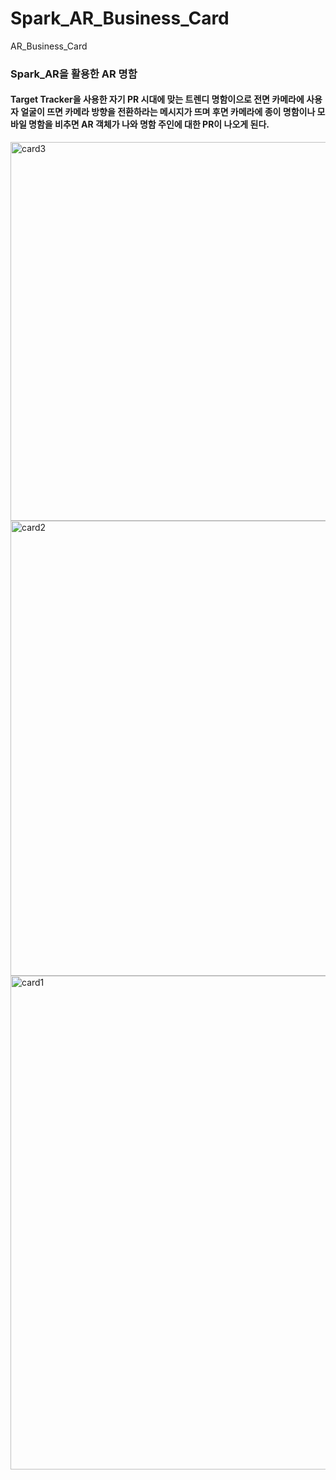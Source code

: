 # Spark_AR_Business_Card
AR_Business_Card
### Spark_AR을 활용한 AR 명함
#### Target Tracker을 사용한 자기 PR 시대에 맞는 트렌디 명함이으로 전면 카메라에 사용자 얼굴이 뜨면 카메라 방향을 전환하라는 메시지가 뜨며 후면 카메라에 종이 명함이나 모바일 명함을 비추면 AR 객체가 나와 명함 주인에 대한 PR이 나오게 된다.

<img width="606" alt="card3" src="https://github.com/Seong-A/Spark_AR_Business_Card/assets/83965377/66b3fff0-91d6-4807-a3be-67e7fa6cb55d">
<img width="728" alt="card2" src="https://github.com/Seong-A/Spark_AR_Business_Card/assets/83965377/1176c29b-7263-49a2-9b3a-d95f8e918526">
<img width="790" alt="card1" src="https://github.com/Seong-A/Spark_AR_Business_Card/assets/83965377/9942aeec-52a2-4fb1-aff9-bdfc3ab15561">
